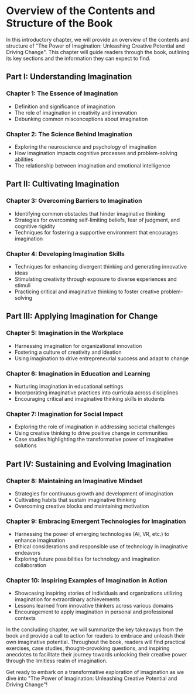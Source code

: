 Overview of the Contents and Structure of the Book
=============================================================

In this introductory chapter, we will provide an overview of the contents and structure of "The Power of Imagination: Unleashing Creative Potential and Driving Change". This chapter will guide readers through the book, outlining its key sections and the information they can expect to find.

Part I: Understanding Imagination
---------------------------------

### Chapter 1: The Essence of Imagination

* Definition and significance of imagination
* The role of imagination in creativity and innovation
* Debunking common misconceptions about imagination

### Chapter 2: The Science Behind Imagination

* Exploring the neuroscience and psychology of imagination
* How imagination impacts cognitive processes and problem-solving abilities
* The relationship between imagination and emotional intelligence

Part II: Cultivating Imagination
--------------------------------

### Chapter 3: Overcoming Barriers to Imagination

* Identifying common obstacles that hinder imaginative thinking
* Strategies for overcoming self-limiting beliefs, fear of judgment, and cognitive rigidity
* Techniques for fostering a supportive environment that encourages imagination

### Chapter 4: Developing Imagination Skills

* Techniques for enhancing divergent thinking and generating innovative ideas
* Stimulating creativity through exposure to diverse experiences and stimuli
* Practicing critical and imaginative thinking to foster creative problem-solving

Part III: Applying Imagination for Change
-----------------------------------------

### Chapter 5: Imagination in the Workplace

* Harnessing imagination for organizational innovation
* Fostering a culture of creativity and ideation
* Using imagination to drive entrepreneurial success and adapt to change

### Chapter 6: Imagination in Education and Learning

* Nurturing imagination in educational settings
* Incorporating imaginative practices into curricula across disciplines
* Encouraging critical and imaginative thinking skills in students

### Chapter 7: Imagination for Social Impact

* Exploring the role of imagination in addressing societal challenges
* Using creative thinking to drive positive change in communities
* Case studies highlighting the transformative power of imaginative solutions

Part IV: Sustaining and Evolving Imagination
--------------------------------------------

### Chapter 8: Maintaining an Imaginative Mindset

* Strategies for continuous growth and development of imagination
* Cultivating habits that sustain imaginative thinking
* Overcoming creative blocks and maintaining motivation

### Chapter 9: Embracing Emergent Technologies for Imagination

* Harnessing the power of emerging technologies (AI, VR, etc.) to enhance imagination
* Ethical considerations and responsible use of technology in imaginative endeavors
* Exploring future possibilities for technology and imagination collaboration

### Chapter 10: Inspiring Examples of Imagination in Action

* Showcasing inspiring stories of individuals and organizations utilizing imagination for extraordinary achievements
* Lessons learned from innovative thinkers across various domains
* Encouragement to apply imagination in personal and professional contexts

In the concluding chapter, we will summarize the key takeaways from the book and provide a call to action for readers to embrace and unleash their own imaginative potential. Throughout the book, readers will find practical exercises, case studies, thought-provoking questions, and inspiring anecdotes to facilitate their journey towards unlocking their creative power through the limitless realm of imagination.

Get ready to embark on a transformative exploration of imagination as we dive into "The Power of Imagination: Unleashing Creative Potential and Driving Change"!
